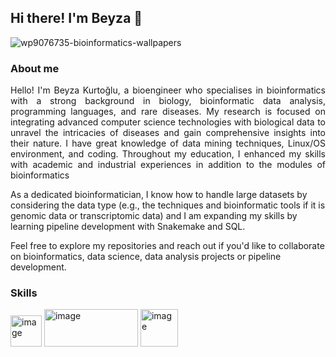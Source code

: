 ## **Hi there! I'm Beyza 👋**
![wp9076735-bioinformatics-wallpapers](https://github.com/user-attachments/assets/91feccb7-01f1-4660-9559-e89a9a2ade3d)

### **About me**
<p align="justify">
Hello! I'm Beyza Kurtoğlu, a bioengineer who specialises in bioinformatics with a strong background in biology, bioinformatic data analysis, programming languages, and rare diseases. My research is focused on integrating advanced computer science technologies with biological data to unravel the intricacies of diseases and gain comprehensive insights into their nature. I have great knowledge of data mining techniques, Linux/OS environment, and coding. Throughout my education, I enhanced my skills with academic and industrial experiences in addition to the modules of bioinformatics

As a dedicated bioinformatician, I know how to handle large datasets by considering the data type (e.g., the techniques and bioinformatic tools if it is genomic data or transcriptomic data) and I am expanding my skills by learning pipeline development with Snakemake and SQL.

Feel free to explore my repositories and reach out if you'd like to collaborate on bioinformatics, data science, data analysis projects or pipeline development.
</p>

### **Skills**
<img src="https://github.com/user-attachments/assets/fab73269-024e-40e6-b9f9-7325c3ced50a" alt="image" width="50" height="50">
<img src="https://github.com/user-attachments/assets/856fcb95-cacd-4fdd-b3ec-12113f3fea1a" alt="image" width="150" height="60">
<img src="https://github.com/user-attachments/assets/bb3b78b8-2771-4766-bf1d-4d9f32411b6a" alt="image" width="60" height="60">


